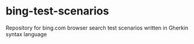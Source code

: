 # bing-test-scenarios

Repository for bing.com browser search test scenarios written in Gherkin syntax language
